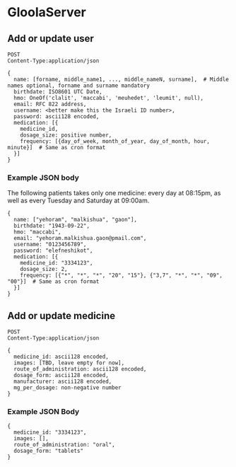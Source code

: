 # GloolaServer

## Add or update user
    POST
    Content-Type:application/json
    
    {
      name: [forname, middle_name1, ..., middle_nameN, surname],  # Middle names optional, forname and surname mandatory
      birthdate: ISO8601 UTC Date,
      hmo: OneOf('clalit', 'maccabi', 'meuhedet', 'leumit', null),
      email: RFC 822 address,
      username: <better make this the Israeli ID number>,
      password: ascii128 encoded,
      medication: [{
        medicine_id,
        dosage_size: positive number,
        frequency: [{day_of_week, month_of_year, day_of_month, hour, minute}]  # Same as cron format
      }]
    }

### Example JSON body
The following patients takes only one medicine: every day at 08:15pm, as well as every Tuesday and Saturday at 09:00am.

    {
      name: ["yehoram", "malkishua", "gaon"],
      birthdate: "1943-09-22",
      hmo: "maccabi",
      email: "yehoram.malkishua.gaon@pmail.com",
      username: "0123456789",
      password: "elefneshikot",
      medication: [{
        medicine_id: "3334123",
        dosage_size: 2,
        frequency: [{"*", "*", "*", "20", "15"}, {"3,7", "*", "*", "09", "00"}]  # Same as cron format
      }]
    }

## Add or update medicine
    POST
    Content-Type:application/json
    
    {
      medicine_id: ascii128 encoded,
      images: [TBD, leave empty for now],
      route_of_administration: ascii128 encoded,
      dosage_form: ascii128 encoded,
      manufacturer: ascii128 encoded,
      mg_per_dosage: non-negative number
    }

### Example JSON Body
    
    {
      medicine_id: "3334123",
      images: [],
      route_of_administration: "oral",
      dosage_form: "tablets"
    }
